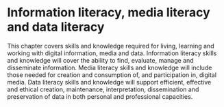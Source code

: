 # Information literacy, media literacy and data literacy

This chapter covers skills and knowledge required for living, learning and working with digital information, media and data. Information literacy skills and knowledge will cover the ability to find, evaluate, manage and disseminate information. Media literacy skills and knowledge will include those needed for creation and consumption of, and participation in, digital media. Data literacy skills and knowledge will support efficient, effective and ethical creation, maintenance, interpretation, dissemination and preservation of data in both personal and professional capacities.

